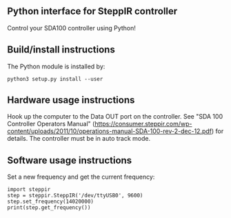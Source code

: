 Python interface for SteppIR controller
---------------------------------------

Control your SDA100 controller using Python!

Build/install instructions
--------------------------

The Python module is installed by:

```
python3 setup.py install --user
```

Hardware usage instructions
---------------------------

Hook up the computer to the Data OUT port on the controller. See "SDA 100
Controller Operators Manual"
(https://consumer.steppir.com/wp-content/uploads/2011/10/operations-manual-SDA-100-rev-2-dec-12.pdf)
for details.  The controller must be in auto track mode.

Software usage instructions
---------------------------

Set a new frequency and get the current frequency:

```
import steppir
step = steppir.SteppIR('/dev/ttyUSB0', 9600)
step.set_frequency(14020000)
print(step.get_frequency())
```
